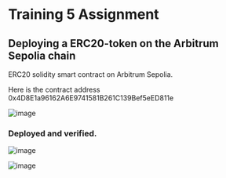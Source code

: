 # Training 5 Assignment 
## Deploying a ERC20-token on the Arbitrum Sepolia chain


ERC20 solidity smart contract on Arbitrum Sepolia.

Here is the contract address 
0x4D8E1a96162A6E9741581B261C139Bef5eED811e

![image](https://github.com/moAbayomi/ERC20-token/assets/114200127/77976641-53d6-4a6d-8106-785ca3617d99)


### Deployed and verified. 

![image](https://github.com/moAbayomi/ERC20-token/assets/114200127/4c21855f-dccb-4410-b354-0135e9f30429)

![image](https://github.com/moAbayomi/ERC20-token/assets/114200127/7d3f33b8-7c7f-486a-8cd4-3969e4528567)


